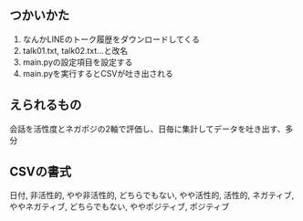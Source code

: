## つかいかた

1. なんかLINEのトーク履歴をダウンロードしてくる
1. talk01.txt, talk02.txt...と改名
1. main.pyの設定項目を設定する
1. main.pyを実行するとCSVが吐き出される

## えられるもの

会話を活性度とネガポジの2軸で評価し、日毎に集計してデータを吐き出す、多分

## CSVの書式
日付, 非活性的, やや非活性的, どちらでもない, やや活性的, 活性的, ネガティブ, ややネガティブ, どちらでもない, ややポジティブ, ポジティブ
